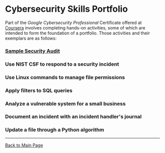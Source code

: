# Cybersecurity Skills Portfolio

Part of the *Google Cybersecurity Professional* Certificate offered at [Coursera](https://www.coursera.org/) involves completing hands-on activities, some of which are intended to form the foundation of a portfolio. Those activities and their exemplars are as follows:

### [Sample Security Audit](https://github.com/mithbarazak/mithbarazak.github.io/blob/1cf6c98901575b4c88d899e459da706ea42263cc/sample-security-audit/README.md)

### Use NIST CSF to respond to a security incident

### Use Linux commands to manage file permissions

### Apply filters to SQL queries

### Analyze a vulnerable system for a small business

### Document an incident with an incident handler's journal

### Update a file through a Python algorithm

---

[Back to Main Page](https://mithbarazak.github.io/)
